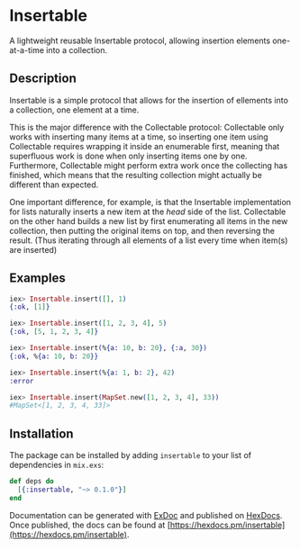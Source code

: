 # Insertable

A lightweight reusable Insertable protocol, allowing insertion elements one-at-a-time into a collection.

## Description

Insertable is a simple protocol that allows for the insertion of ellements into a collection,
one element at a time.

This is the major difference with the Collectable protocol:
Collectable only works with inserting many items at a time,
so inserting one item using Collectable requires wrapping it inside an enumerable first,
meaning that superfluous work is done when only inserting items one by one.
Furthermore, Collectable might perform extra work once the collecting has finished, which means that the resulting collection
might actually be different than expected.

One important difference, for example, is that the Insertable implementation for lists naturally inserts a new item at the _head_ side of the list.
Collectable on the other hand builds a new list by first enumerating all items in the new collection, then putting the original items on top, and then reversing the result.
(Thus iterating through all elements of a list every time when item(s) are inserted)


## Examples

```elixir
iex> Insertable.insert([], 1)
{:ok, [1]}

iex> Insertable.insert([1, 2, 3, 4], 5)
{:ok, [5, 1, 2, 3, 4]}

iex> Insertable.insert(%{a: 10, b: 20}, {:a, 30})
{:ok, %{a: 10, b: 20}}

iex> Insertable.insert(%{a: 1, b: 2}, 42)
:error

iex> Insertable.insert(MapSet.new([1, 2, 3, 4], 33))
#MapSet<[1, 2, 3, 4, 33]>
```

## Installation

The package can be installed
by adding `insertable` to your list of dependencies in `mix.exs`:

```elixir
def deps do
  [{:insertable, "~> 0.1.0"}]
end
```

Documentation can be generated with [ExDoc](https://github.com/elixir-lang/ex_doc)
and published on [HexDocs](https://hexdocs.pm). Once published, the docs can
be found at [https://hexdocs.pm/insertable](https://hexdocs.pm/insertable).

